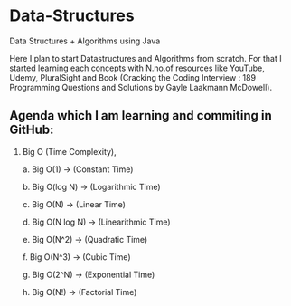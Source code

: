 # Data-Structures
Data Structures + Algorithms using Java

  Here I plan to start Datastructures and Algorithms from scratch. For that I started learning each concepts with N.no.of resources like YouTube, Udemy, PluralSight and Book (Cracking the Coding Interview : 189 Programming Questions and Solutions by Gayle Laakmann McDowell).
    
Agenda which I am learning and commiting in GitHub:
---------------------------------------------------

1. Big O (Time Complexity),

    a. Big O(1)       -> (Constant Time)
    
    b. Big O(log N)   -> (Logarithmic Time)
    
    c. Big O(N)       -> (Linear Time)
    
    d. Big O(N log N) -> (Linearithmic Time)
    
    e. Big O(N^2)     -> (Quadratic Time)
    
    f. Big O(N^3)     -> (Cubic Time)
    
    g. Big O(2^N)     -> (Exponential Time)
    
    h. Big O(N!)      -> (Factorial Time)
